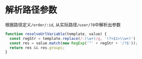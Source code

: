 # 解析路径参数

根据路径定义`/order/:id`, 从实际路径`/user/78`中解析出参数
```javascript
function resolveUrlVariable(template, value) {
  const regStr = template.replace(/:(\w+)/g, '(?<$1>\\w+)')
  const res = value.match(new RegExp('^' + regStr + '/?$'));
  return res && res.groups;
}
```
